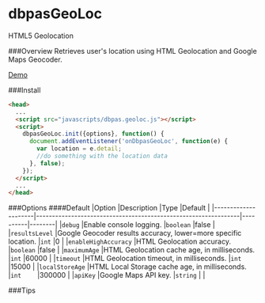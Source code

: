 dbpasGeoLoc
===========

HTML5 Geolocation

###Overview
Retrieves user's location using HTML Geolocation and Google Maps Geocoder.

[Demo](http://dbpas.github.io/dbpasGeoLoc/)

###Install
```html
<head>
  ...
  <script src="javascripts/dbpas.geoloc.js"></script>
  <script>
    dbpasGeoLoc.init({options}, function() {
      document.addEventListener('onDbpasGeoLoc', function(e) {
        var location = e.detail;
        //do something with the location data
      }, false);
    });
  </script>
  ...
</head>
```

###Options
####Default
|Option               |Description                                                     |Type      |Default |
|---------------------|----------------------------------------------------------------|----------|--------|
|`debug`              |Enable console logging.                                         |`boolean` |false   |
|`resultsLevel`       |Google Geocoder results accuracy, lower=more specific location. |`int`     |0       |
|`enableHighAccuracy` |HTML Geolocation accuracy.                                      |`boolean` |false   |
|`maximumAge`         |HTML Geolocation cache age, in milliseconds.                    |`int`     |60000   |
|`timeout`            |HTML Geolocation timeout, in milliseconds.                      |`int`     |15000   |
|`localStoreAge`      |HTML Local Storage cache age, in milliseconds.                  |`int    ` |300000  |
|`apiKey`             |Google Maps API key.                                            |`string`  |        |

###Tips
